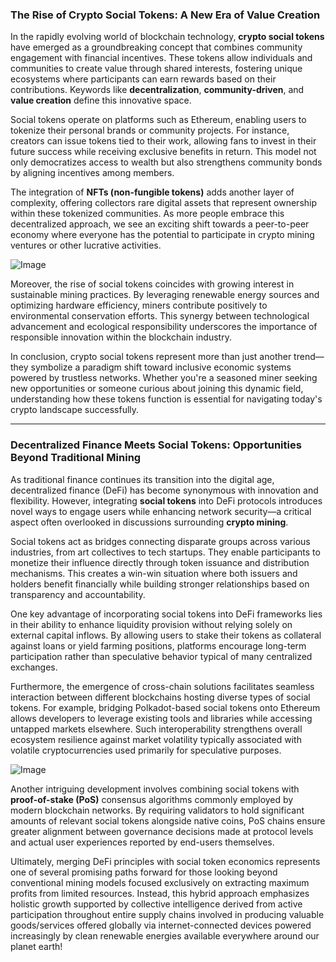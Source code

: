 ### The Rise of Crypto Social Tokens: A New Era of Value Creation

In the rapidly evolving world of blockchain technology, **crypto social tokens** have emerged as a groundbreaking concept that combines community engagement with financial incentives. These tokens allow individuals and communities to create value through shared interests, fostering unique ecosystems where participants can earn rewards based on their contributions. Keywords like **decentralization**, **community-driven**, and **value creation** define this innovative space.

Social tokens operate on platforms such as Ethereum, enabling users to tokenize their personal brands or community projects. For instance, creators can issue tokens tied to their work, allowing fans to invest in their future success while receiving exclusive benefits in return. This model not only democratizes access to wealth but also strengthens community bonds by aligning incentives among members. 

The integration of **NFTs (non-fungible tokens)** adds another layer of complexity, offering collectors rare digital assets that represent ownership within these tokenized communities. As more people embrace this decentralized approach, we see an exciting shift towards a peer-to-peer economy where everyone has the potential to participate in crypto mining ventures or other lucrative activities.

![Image](https://github.com/user-attachments/assets/3be06921-4469-491d-bd37-5f14c53422b7)

Moreover, the rise of social tokens coincides with growing interest in sustainable mining practices. By leveraging renewable energy sources and optimizing hardware efficiency, miners contribute positively to environmental conservation efforts. This synergy between technological advancement and ecological responsibility underscores the importance of responsible innovation within the blockchain industry.

In conclusion, crypto social tokens represent more than just another trend—they symbolize a paradigm shift toward inclusive economic systems powered by trustless networks. Whether you're a seasoned miner seeking new opportunities or someone curious about joining this dynamic field, understanding how these tokens function is essential for navigating today's crypto landscape successfully.

---

### Decentralized Finance Meets Social Tokens: Opportunities Beyond Traditional Mining

As traditional finance continues its transition into the digital age, decentralized finance (DeFi) has become synonymous with innovation and flexibility. However, integrating **social tokens** into DeFi protocols introduces novel ways to engage users while enhancing network security—a critical aspect often overlooked in discussions surrounding **crypto mining**.

Social tokens act as bridges connecting disparate groups across various industries, from art collectives to tech startups. They enable participants to monetize their influence directly through token issuance and distribution mechanisms. This creates a win-win situation where both issuers and holders benefit financially while building stronger relationships based on transparency and accountability.

One key advantage of incorporating social tokens into DeFi frameworks lies in their ability to enhance liquidity provision without relying solely on external capital inflows. By allowing users to stake their tokens as collateral against loans or yield farming positions, platforms encourage long-term participation rather than speculative behavior typical of many centralized exchanges.

Furthermore, the emergence of cross-chain solutions facilitates seamless interaction between different blockchains hosting diverse types of social tokens. For example, bridging Polkadot-based social tokens onto Ethereum allows developers to leverage existing tools and libraries while accessing untapped markets elsewhere. Such interoperability strengthens overall ecosystem resilience against market volatility typically associated with volatile cryptocurrencies used primarily for speculative purposes.

![Image](https://github.com/user-attachments/assets/3be06921-4469-491d-bd37-5f14c53422b7)

Another intriguing development involves combining social tokens with **proof-of-stake (PoS)** consensus algorithms commonly employed by modern blockchain networks. By requiring validators to hold significant amounts of relevant social tokens alongside native coins, PoS chains ensure greater alignment between governance decisions made at protocol levels and actual user experiences reported by end-users themselves.

Ultimately, merging DeFi principles with social token economics represents one of several promising paths forward for those looking beyond conventional mining models focused exclusively on extracting maximum profits from limited resources. Instead, this hybrid approach emphasizes holistic growth supported by collective intelligence derived from active participation throughout entire supply chains involved in producing valuable goods/services offered globally via internet-connected devices powered increasingly by clean renewable energies available everywhere around our planet earth!